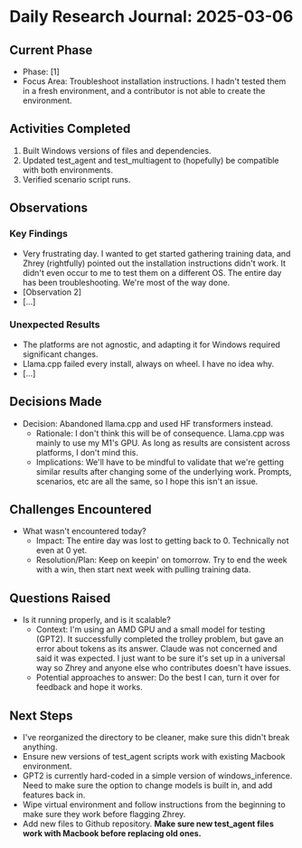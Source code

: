 # Daily Research Journal: 2025-03-06

## Current Phase
- Phase: [1]
- Focus Area: Troubleshoot installation instructions. I hadn't tested them in a fresh environment, and a contributor is not able to create the environment.

## Activities Completed
1. Built Windows versions of files and dependencies. 
2. Updated test_agent and test_multiagent to (hopefully) be compatible with both environments.
3. Verified scenario script runs. 

## Observations
### Key Findings
- Very frustrating day. I wanted to get started gathering training data, and Zhrey (rightfully) pointed out the installation instructions didn't work. It didn't even occur to me to test them on a different OS. The entire day has been troubleshooting. We're most of the way done.
- [Observation 2]
- [...]

### Unexpected Results
- The platforms are not agnostic, and adapting it for Windows required significant changes. 
-  Llama.cpp failed every install, always on wheel. I have no idea why.
- [...]

## Decisions Made
- Decision: Abandoned llama.cpp and used HF transformers instead. 
  - Rationale: I don't think this will be of consequence. Llama.cpp was mainly to use my M1's GPU. As long as results are consistent across platforms, I don't mind this.
  - Implications: We'll have to be mindful to validate that we're getting similar results after changing some of the underlying work. Prompts, scenarios, etc are all the same, so I hope this isn't an issue.

## Challenges Encountered
- What wasn't encountered today?
  - Impact: The entire day was lost to getting back to 0. Technically not even at 0 yet. 
  - Resolution/Plan: Keep on keepin' on tomorrow. Try to end the week with a win, then start next week with pulling training data.

## Questions Raised
- Is it running properly, and is it scalable?
  - Context: I'm using an AMD GPU and a small model for testing (GPT2). It successfully completed the trolley problem, but gave an error about tokens as its answer. Claude was not concerned and said it was expected. I just want to be sure it's set up in a universal way so Zhrey and anyone else who contributes doesn't have issues.
  - Potential approaches to answer: Do the best I can, turn it over for feedback and hope it works.

## Next Steps
- I've reorganized the directory to be cleaner, make sure this didn't break anything.
- Ensure new versions of test_agent scripts work with existing  Macbook environment. 
- GPT2 is currently hard-coded in a simple version of windows_inference. Need to make sure the option to change models is built in, and add features back in. 
- Wipe virtual environment and follow instructions from the beginning to make sure they work before flagging Zhrey.
- Add new files to Github repository. **Make sure new test_agent files work with Macbook before replacing old ones.**

